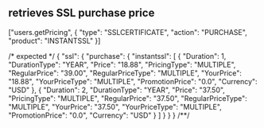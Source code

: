 ## retrieves SSL purchase price
["users.getPricing", {
  "type": "SSLCERTIFICATE",
  "action": "PURCHASE",
  "product": "INSTANTSSL"
}]

/* expected */
{
  "ssl": {
    "purchase": {
      "instantssl": [
        {
          "Duration": 1,
          "DurationType": "YEAR",
          "Price": "18.88",
          "PricingType": "MULTIPLE",
          "RegularPrice": "39.00",
          "RegularPriceType": "MULTIPLE",
          "YourPrice": "18.88",
          "YourPriceType": "MULTIPLE",
          "PromotionPrice": "0.0",
          "Currency": "USD"
        },
        {
          "Duration": 2,
          "DurationType": "YEAR",
          "Price": "37.50",
          "PricingType": "MULTIPLE",
          "RegularPrice": "37.50",
          "RegularPriceType": "MULTIPLE",
          "YourPrice": "37.50",
          "YourPriceType": "MULTIPLE",
          "PromotionPrice": "0.0",
          "Currency": "USD"
        }
      ]
    }
  }
}
/**/